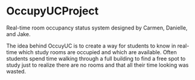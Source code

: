 # OccupyUCProject
Real-time room occupancy status system designed by Carmen, Danielle, and Jake.

The idea behind OccuyUC is to create a way for students to know in real-time which study rooms are occupied and which are available. Often students spend time walking through a full building to find a free spot to study just to realize there are no rooms and that all their time looking was wasted.
